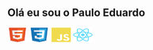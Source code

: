 ## Olá eu sou o Paulo Eduardo


   
 <div>
     <img align="center" alt="P-edu-HTML" height="30" width="40"  src="https://raw.githubusercontent.com/devicons/devicon/master/icons/html5/html5-original.svg">
   <img align="center" alt="P-edu-CSS" height="30" width="40" src="https://raw.githubusercontent.com/devicons/devicon/master/icons/css3/css3-original.svg">
     <img align="center" alt="P-edu-JS" height="30" width="40" src="https://raw.githubusercontent.com/devicons/devicon/master/icons/javascript/javascript-plain.svg">
     <img align="center" alt="P-edu-REACT" height="30" width="40" src="https://raw.githubusercontent.com/devicons/devicon/master/icons/react/react-original.svg">
   </div>
   

